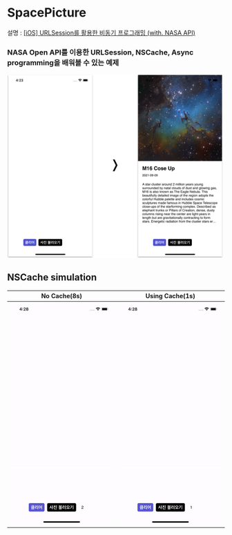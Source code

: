 # SpacePicture

설명 : [[iOS] URLSession를 활용한 비동기 프로그래밍 (with. NASA API)](https://leechamin.tistory.com/540)

### NASA Open API를 이용한 URLSession, NSCache, Async programming을 배워볼 수 있는 예제 

<img src="https://github.com/ChaminLee/SpacePicture/blob/master/SpacePicture/images/view.png" width="500">


## NSCache simulation
|No Cache(8s)|Using Cache(1s)|
|---|---|
|<img src="https://github.com/ChaminLee/SpacePicture/blob/master/SpacePicture/images/noCache.gif" width="250">|<img src="https://github.com/ChaminLee/SpacePicture/blob/master/SpacePicture/images/cache.gif" width="250">|


